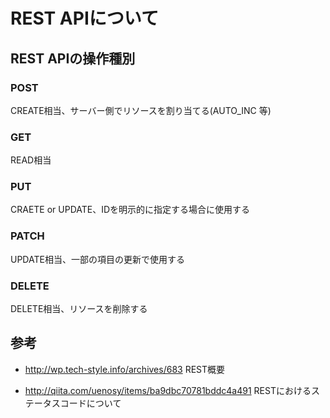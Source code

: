 # REST APIについて

## REST APIの操作種別

### POST
CREATE相当、サーバー側でリソースを割り当てる(AUTO_INC 等)

### GET
READ相当

### PUT
CRAETE or UPDATE、IDを明示的に指定する場合に使用する

### PATCH
UPDATE相当、一部の項目の更新で使用する

### DELETE
DELETE相当、リソースを削除する


## 参考
- http://wp.tech-style.info/archives/683
    REST概要

- http://qiita.com/uenosy/items/ba9dbc70781bddc4a491
    RESTにおけるステータスコードについて
